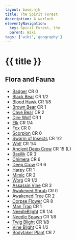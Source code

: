 ```yaml
---
layout: base.njk
title: The Spirit Forest
description: A warlock
eleventyNavigation:
  key: Spirit Forest, the
  parent: Wiki
tags: ['wiki','geography']    
---
```


# {{ title }}

## Flora and Fauna

* [Badger](https://www.dndbeyond.com/monsters/16796-badger) CR 0
* [Black Bear](https://www.dndbeyond.com/monsters/16806-black-bear) CR 1/2
* [Blood Hawk](https://www.dndbeyond.com/monsters/16810-blood-hawk) CR 1/8
* [Brown Bear](https://www.dndbeyond.com/monsters/16816-brown-bear) CR 1
* [Cave Bear](https://www.dndbeyond.com/monsters/17141-cave-bear) CR 2
* [Dire Wolf](https://www.dndbeyond.com/monsters/16841-dire-wolf) CR 1 
* [Elk](https://www.dndbeyond.com/monsters/16857-elk) CR 1/4
* [Fox](https://www.dndbeyond.com/monsters/1123082-fox) CR 0
* [Scorpion](https://www.dndbeyond.com/monsters/17006-scorpion) CR 0
* [Swarm of Insects](https://www.dndbeyond.com/monsters/17029-swarm-of-insects) CR 1/2
* [Wolf](https://www.dndbeyond.com/monsters/17062-wolf) CR 1/4
* [Ancient Deep Crow](https://www.dndbeyond.com/monsters/360022-ancient-deep-crow) CR 15 (L)
* [Basilik](https://www.dndbeyond.com/monsters/16801-basilisk) CR 3
* [Chimera](https://www.dndbeyond.com/monsters/16823-chimera) CR 6
* [Deep Crow](https://www.dndbeyond.com/monsters/360001-deep-crow) CR 6
* [Harpy](https://www.dndbeyond.com/monsters/16919-harpy) CR 1
* [Mimic](https://www.dndbeyond.com/monsters/16957-mimic) CR 2
* [Worg](https://www.dndbeyond.com/monsters/17063-worg) CR 1/2
* [Assassin Vine](https://www.dndbeyond.com/monsters/33010-assassin-vine) CR 3
* [Awakened Shrub](https://www.dndbeyond.com/monsters/16791-awakened-shrub) CR 0
* [Awakened Tree](https://www.dndbeyond.com/monsters/16792-awakened-tree) CR 2
* [Corpse Flower](https://www.dndbeyond.com/monsters/2560762-corpse-flower) CR 8
* [Man Trap](https://www.dndbeyond.com/monsters/33048-mantrap) CR 1
* [NeedleBlight](https://www.dndbeyond.com/monsters/17215-needle-blight) CR 1/4
* [Needle Spawn](https://www.dndbeyond.com/monsters/589001-needle-spawn) CR 1/8
* [Twig Blight](https://www.dndbeyond.com/monsters/17095-twig-blight) CR 1/8
* [Vine Blight](https://www.dndbeyond.com/monsters/17216-vine-blight) CR 1/2
* [Bodytaker Plant](https://www.dndbeyond.com/monsters/1680916-bodytaker-plant) CR 7